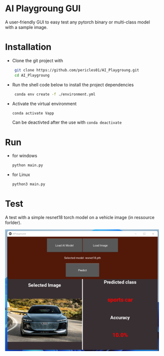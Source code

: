 # AI Playgroung GUI
A user-friendly GUI to easy test any pytorch binary or multi-class model with a sample image.

# Installation

- Clone the git project with 
  ```bash 
   git clone https://github.com/pericles01/AI_Playgroung.git
   cd AI_Playgroung
  ```
- Run the shell code below to install the project dependencies
  ```bash
   conda env create -f ./environment.yml
  ```
- Activate the virtual environment
    ```bash
    conda activate Vapp
    ```
    Can be deactivted after the use with ``conda deactivate``
# Run
- for windows
    ```bash
    python main.py
    ```
- for Linux
    ```bash
    python3 main.py
    ```
# Test
A test with a simple resnet18 torch model on a vehicle image (in ressource forlder).

![Test image](./ressource/test.png)
